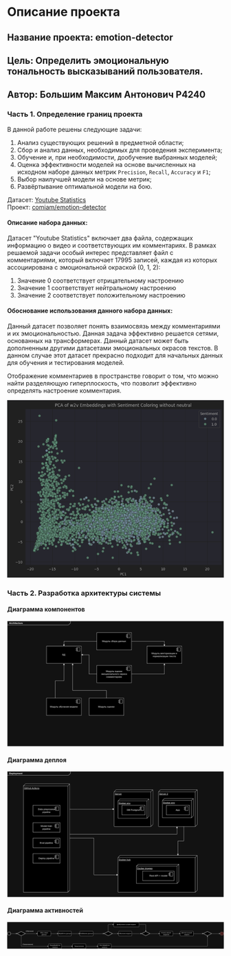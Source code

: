 # Описание проекта
## Название проекта: emotion-detector
## Цель: Определить эмоциональную тональность высказываний пользователя.
## Автор: Большим Максим Антонович P4240

### Часть 1. Определение границ проекта

В данной работе решены следующие задачи:
1. Анализ существующих решений в предметной области;
2. Сбор и анализ данных, необходимых для проведения эксперимента;
3. Обучение и, при необходимости, дообучение выбранных моделей;
4. Оценка эффективности моделей на основе вычисленных на исходном наборе данных метрик 
`Precision`, `Recall`, `Accuracy` и `F1`;
5. Выбор наилучшей модели на основе метрик;
6. Развёртывание оптимальной модели на бою.

Датасет: [Youtube Statistics](https://www.kaggle.com/datasets/advaypatil/youtube-statistics)<br/>
Проект: [comiam/emotion-detector](https://github.com/comiam/emotion-detector)

#### Описание набора данных:
Датасет "Youtube Statistics" включает два файла, содержащих информацию о видео 
и соответствующих им комментариях. В рамках решаемой задачи особый интерес представляет 
файл с комментариями, который включает 17995 записей, каждая из которых ассоциирована 
с эмоциональной окраской (0, 1, 2):
1. Значение 0 соответствует отрицательному настроению 
2. Значение 1 соответствует нейтральному настроению
3. Значение 2 соответствует положительному настроению

#### Обоснование использования данного набора данных:
Данный датасет позволяет понять взаимосвязь между комментариями и их эмоциональностью.
Данная задача эффективно решается сетями, основанных на трансформерах. Данный датасет
может быть дополненным другими датасетами эмоциональных окрасов текстов. В данном случае
этот датасет прекрасно подходит для начальных данных для обучения и тестирования моделей.

Отображение комментариев в пространстве говорит о том, что можно найти разделяющую 
гиперплоскость, что позволит эффективно определять настроение комментария.

![Embedding PCA](images/pca.png)

### Часть 2. Разработка архитектуры системы

#### Диаграмма компонентов

![активности](images/arch.png)

#### Диаграмма деплоя

![деплой](images/deploy.png)

#### Диаграмма активностей

![активности](images/actions.png)
